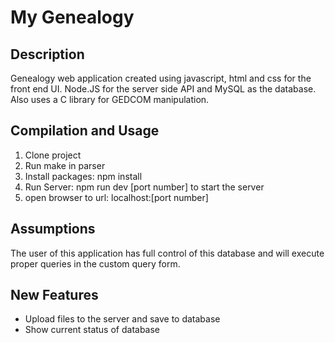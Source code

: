 
# My Genealogy 

## Description
  Genealogy web application created using javascript, html and css for the front end UI. Node.JS for the server side API and MySQL as the database. Also uses a C library for GEDCOM manipulation. 

## Compilation and Usage 
  1. Clone project
  2. Run make in parser
  3. Install packages: npm install
  4. Run Server: npm run dev [port number] to start the server
  5. open browser to url: localhost:[port number]

## Assumptions
  The user of this application has full control of this database and will execute proper queries in the custom query form. 

## New Features
- Upload files to the server and save to database
- Show current status of database
